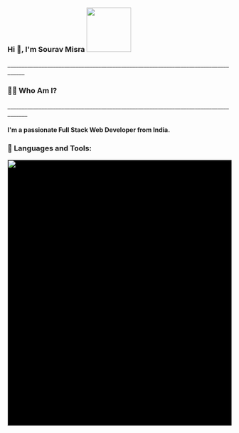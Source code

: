 
  <div style="display:flex ;">
    <h3 margin-right:20px >Hi 👋, I'm Sourav Misra   <img src="https://media.giphy.com/media/gdNmEIkMm2wUpspdTf/giphy.gif" width="100"/></h3> 

</div>
  ____________________________________________________________________________________

<h3>🙋‍♂️ Who Am I?</h3>
  _____________________________________________________________________________________
<h4 style="font-weight:15000px ;">I'm a passionate Full Stack Web Developer from India.</h4>
<h3 >🚀 Languages and Tools:</h3>
<img style="background-color:black" src="https://p.kindpng.com/picc/s/78-787343_html5-css-javascript-html-css-js-icon-hd.png" width="600" alt="">

